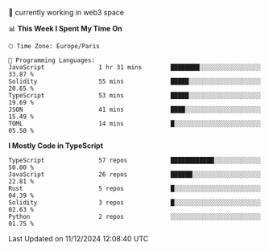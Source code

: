 🔭 currently working in web3 space

<!--START_SECTION:waka-->
📊 **This Week I Spent My Time On** 

```text
🕑︎ Time Zone: Europe/Paris

💬 Programming Languages: 
JavaScript               1 hr 31 mins        ████████░░░░░░░░░░░░░░░░░   33.87 % 
Solidity                 55 mins             █████░░░░░░░░░░░░░░░░░░░░   20.65 % 
TypeScript               53 mins             █████░░░░░░░░░░░░░░░░░░░░   19.69 % 
JSON                     41 mins             ████░░░░░░░░░░░░░░░░░░░░░   15.49 % 
TOML                     14 mins             █░░░░░░░░░░░░░░░░░░░░░░░░   05.50 % 
```

**I Mostly Code in TypeScript** 

```text
TypeScript               57 repos            ████████████░░░░░░░░░░░░░   50.00 % 
JavaScript               26 repos            ██████░░░░░░░░░░░░░░░░░░░   22.81 % 
Rust                     5 repos             █░░░░░░░░░░░░░░░░░░░░░░░░   04.39 % 
Solidity                 3 repos             █░░░░░░░░░░░░░░░░░░░░░░░░   02.63 % 
Python                   2 repos             ░░░░░░░░░░░░░░░░░░░░░░░░░   01.75 % 
```




 Last Updated on 11/12/2024 12:08:40 UTC
<!--END_SECTION:waka-->
